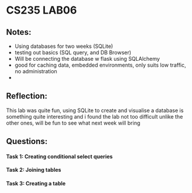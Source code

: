 # CS235 LAB06
## Notes:
- Using databases for two weeks (SQLite)
- testing out basics (SQL query, and DB Browser)
- Will be connecting the database w flask using SQLAlchemy
- good for caching data, embedded environments, only suits low traffic, no administration
-

## Reflection: 
This lab was quite fun, using SQLite to create and visualise a database is something quite interesting and i found the lab not too difficult
unlike the other ones, will be fun to see what next week will bring

## Questions:
 
#### Task 1: Creating conditional select queries

  
#### Task 2: Joining tables

#### Task 3: Creating a table

